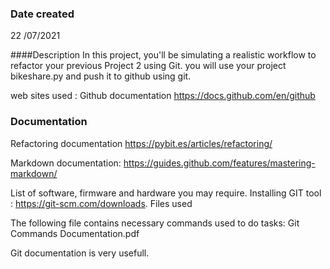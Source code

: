 
### Date created
22 /07/2021

####Description
In this project, you'll be simulating a realistic workflow to refactor your previous Project 2 using Git.
you will use your project bikeshare.py and push it to github using git.

web sites used :
Github documentation
https://docs.github.com/en/github

### Documentation 
Refactoring documentation
https://pybit.es/articles/refactoring/

Markdown documentation:
https://guides.github.com/features/mastering-markdown/

List of software, firmware and hardware you may require.
Installing GIT tool : https://git-scm.com/downloads.
Files used

The following file contains necessary commands used to do tasks:
Git Commands Documentation.pdf

Git documentation is very usefull.